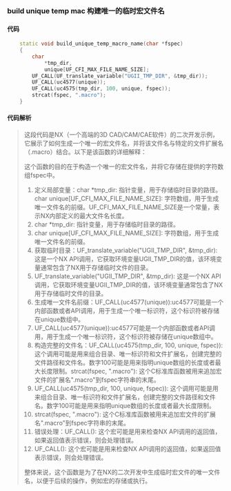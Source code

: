 ### build unique temp mac 构建唯一的临时宏文件名

#### 代码

```cpp
    static void build_unique_temp_macro_name(char *fspec)  
    {  
        char  
            *tmp_dir,  
            unique[UF_CFI_MAX_FILE_NAME_SIZE];  
        UF_CALL(UF_translate_variable("UGII_TMP_DIR", &tmp_dir));  
        UF_CALL(uc4577(unique));  
        UF_CALL(uc4575(tmp_dir, 100, unique, fspec));  
        strcat(fspec, ".macro");  
    }

```

#### 代码解析

> 这段代码是NX（一个高端的3D CAD/CAM/CAE软件）的二次开发示例，它展示了如何生成一个唯一的宏文件名，并将该文件名与特定的文件扩展名（.macro）结合。以下是该函数的详细解释：
>
> 这个函数的目的在于构造一个唯一的宏文件名，并将它存储在提供的字符数组fspec中。
>
> 1. 定义局部变量：char *tmp_dir: 指针变量，用于存储临时目录的路径。char unique[UF_CFI_MAX_FILE_NAME_SIZE]: 字符数组，用于生成唯一文件名的前缀。UF_CFI_MAX_FILE_NAME_SIZE是一个常量，表示NX内部定义的最大文件名长度。
> 2. char *tmp_dir: 指针变量，用于存储临时目录的路径。
> 3. char unique[UF_CFI_MAX_FILE_NAME_SIZE]: 字符数组，用于生成唯一文件名的前缀。
> 4. 获取临时目录：UF_translate_variable("UGII_TMP_DIR", &tmp_dir): 这是一个NX API调用，它获取环境变量UGII_TMP_DIR的值，该环境变量通常包含了NX用于存储临时文件的目录。
> 5. UF_translate_variable("UGII_TMP_DIR", &tmp_dir): 这是一个NX API调用，它获取环境变量UGII_TMP_DIR的值，该环境变量通常包含了NX用于存储临时文件的目录。
> 6. 生成唯一文件名前缀：UF_CALL(uc4577(unique)):uc4577可能是一个内部函数或者API调用，用于生成一个唯一标识符，这个标识符被存储在unique数组中。
> 7. UF_CALL(uc4577(unique)):uc4577可能是一个内部函数或者API调用，用于生成一个唯一标识符，这个标识符被存储在unique数组中。
> 8. 构造完整的文件名：UF_CALL(uc4575(tmp_dir, 100, unique, fspec)): 这个调用可能是用来组合目录、唯一标识符和文件扩展名，创建完整的文件路径和文件名。数字100可能是用来指明unique数组的长度或者最大长度限制。strcat(fspec, ".macro"): 这个C标准库函数被用来追加宏文件的扩展名".macro"到fspec字符串的末尾。
> 9. UF_CALL(uc4575(tmp_dir, 100, unique, fspec)): 这个调用可能是用来组合目录、唯一标识符和文件扩展名，创建完整的文件路径和文件名。数字100可能是用来指明unique数组的长度或者最大长度限制。
> 10. strcat(fspec, ".macro"): 这个C标准库函数被用来追加宏文件的扩展名".macro"到fspec字符串的末尾。
> 11. 错误处理：UF_CALL(): 这个宏可能是用来检查NX API调用的返回值，如果返回值表示错误，则会处理错误。
> 12. UF_CALL(): 这个宏可能是用来检查NX API调用的返回值，如果返回值表示错误，则会处理错误。
>
> 整体来说，这个函数是为了在NX的二次开发中生成临时宏文件的唯一文件名，以便于后续的操作，例如宏的存储或执行。
>
